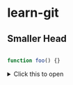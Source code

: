 # learn-git
## Smaller Head

```js

function foo() {}

```

<details>
  <summary>Click this to open</summary>
  Sorry I don't have any details for you
</details>



